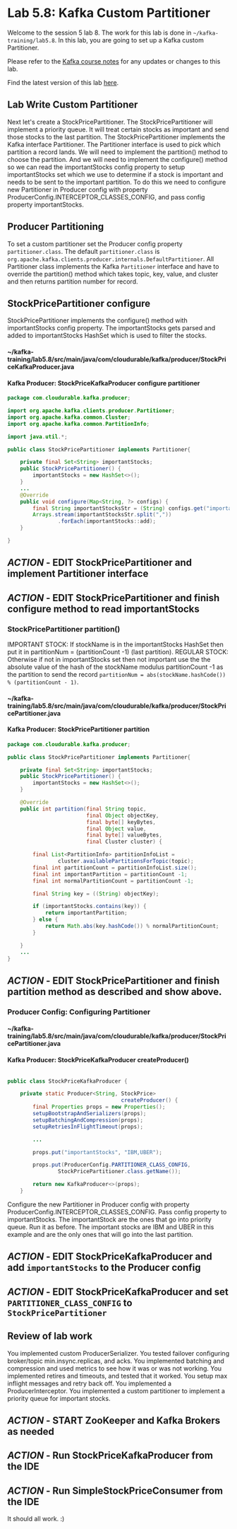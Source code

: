 
# Lab 5.8: Kafka Custom Partitioner

Welcome to the session 5 lab 8. The work for this lab is done in `~/kafka-training/lab5.8`.
In this lab, you are going to set up a Kafka custom Partitioner.

Please refer to the [Kafka course notes](https://goo.gl/a4kk5b) for any updates or changes to this lab.

Find the latest version of this lab [here](https://gist.github.com/RichardHightower/bbb6ea6f059cf757810ef470f5eddaf8).


## Lab Write Custom Partitioner

Next let's create a StockPricePartitioner. The StockPricePartitioner will implement a priority
queue.
It will treat certain stocks as important and send those stocks to the last partition.
The StockPricePartitioner implements the Kafka interface Partitioner. The Partitioner interface is used
to pick which partition a record lands. We will need to implement the partition() method to choose the partition.
And we will need to implement the configure() method so we can read the importantStocks config property to setup
importantStocks set which we use to determine if a stock is important and needs to be sent to the important partition.
To do this we need to configure new Partitioner in Producer config with property
ProducerConfig.INTERCEPTOR_CLASSES_CONFIG, and pass config property importantStocks.


## Producer Partitioning

To set a custom partitioner set the Producer config property `partitioner.class`.
The default `partitioner.class` is `org.apache.kafka.clients.producer.internals.DefaultPartitioner`.
All Partitioner class implements the Kafka `Partitioner` interface and have to override the
partition() method which takes topic, key, value, and cluster and then returns partition number for record.



## StockPricePartitioner configure

StockPricePartitioner implements the configure() method with importantStocks config property.
The importantStocks gets parsed and added to importantStocks HashSet which is used to filter the stocks.

#### ~/kafka-training/lab5.8/src/main/java/com/cloudurable/kafka/producer/StockPriceKafkaProducer.java
#### Kafka Producer:  StockPriceKafkaProducer configure partitioner
```java
package com.cloudurable.kafka.producer;

import org.apache.kafka.clients.producer.Partitioner;
import org.apache.kafka.common.Cluster;
import org.apache.kafka.common.PartitionInfo;

import java.util.*;

public class StockPricePartitioner implements Partitioner{

    private final Set<String> importantStocks;
    public StockPricePartitioner() {
        importantStocks = new HashSet<>();
    }
    ...
    @Override
    public void configure(Map<String, ?> configs) {
        final String importantStocksStr = (String) configs.get("importantStocks");
        Arrays.stream(importantStocksStr.split(","))
                .forEach(importantStocks::add);
    }

}

```

## ***ACTION*** - EDIT StockPricePartitioner and implement Partitioner interface
## ***ACTION*** - EDIT StockPricePartitioner and finish configure method to read importantStocks


### StockPricePartitioner partition()

IMPORTANT STOCK: If stockName is in the importantStocks HashSet then put it in partitionNum = (partitionCount -1) (last partition).
REGULAR STOCK: Otherwise if not in importantStocks set then not important use the the absolute value of the
hash of the stockName modulus partitionCount -1 as the partition to send the record
`partitionNum = abs(stockName.hashCode()) % (partitionCount - 1)`.


#### ~/kafka-training/lab5.8/src/main/java/com/cloudurable/kafka/producer/StockPricePartitioner.java
#### Kafka Producer:  StockPricePartitioner partition
```java
package com.cloudurable.kafka.producer;

public class StockPricePartitioner implements Partitioner{

    private final Set<String> importantStocks;
    public StockPricePartitioner() {
        importantStocks = new HashSet<>();
    }

    @Override
    public int partition(final String topic,
                         final Object objectKey,
                         final byte[] keyBytes,
                         final Object value,
                         final byte[] valueBytes,
                         final Cluster cluster) {

        final List<PartitionInfo> partitionInfoList =
                cluster.availablePartitionsForTopic(topic);
        final int partitionCount = partitionInfoList.size();
        final int importantPartition = partitionCount -1;
        final int normalPartitionCount = partitionCount -1;

        final String key = ((String) objectKey);

        if (importantStocks.contains(key)) {
            return importantPartition;
        } else {
            return Math.abs(key.hashCode()) % normalPartitionCount;
        }

    }
    ...
}

```

## ***ACTION*** - EDIT StockPricePartitioner and finish partition method as described and show above.


### Producer Config: Configuring Partitioner


#### ~/kafka-training/lab5.8/src/main/java/com/cloudurable/kafka/producer/StockPricePartitioner.java
#### Kafka Producer:  StockPriceKafkaProducer createProducer()
```java

public class StockPriceKafkaProducer {

    private static Producer<String, StockPrice>
                                    createProducer() {
        final Properties props = new Properties();
        setupBootstrapAndSerializers(props);
        setupBatchingAndCompression(props);
        setupRetriesInFlightTimeout(props);

        ...

        props.put("importantStocks", "IBM,UBER");

        props.put(ProducerConfig.PARTITIONER_CLASS_CONFIG,
                StockPricePartitioner.class.getName());

        return new KafkaProducer<>(props);
    }
```

Configure the new Partitioner in Producer config with property ProducerConfig.INTERCEPTOR_CLASSES_CONFIG.
Pass config property to importantStocks. The importantStock are the ones that go into priority queue.
Run it as before. The important stocks are IBM and UBER in this example and are the only ones that will go
into the last partition.

## ***ACTION*** - EDIT StockPriceKafkaProducer and add `importantStocks` to the Producer config
## ***ACTION*** - EDIT StockPriceKafkaProducer and set `PARTITIONER_CLASS_CONFIG` to `StockPricePartitioner`


## Review of lab work
You implemented custom ProducerSerializer.
You tested failover configuring broker/topic min.insync.replicas, and acks.
You implemented batching and compression and used metrics to see how it was or was not working.
You implemented retires and timeouts, and tested that it worked.
You setup max inflight messages and retry back off.
You implemented a ProducerInterceptor.
You implemented a custom partitioner to implement a priority queue for important stocks.

## ***ACTION*** - START ZooKeeper and Kafka Brokers as needed
## ***ACTION*** - Run StockPriceKafkaProducer from the IDE
## ***ACTION*** - Run SimpleStockPriceConsumer from the IDE

It should all work. :)


